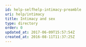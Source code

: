 ```yaml
---
id: help-selfhelp-intimacy-preamble
uri: help/intimacy
title: Intimacy and sex
type: directory
order: 0
updated_at: 2017-06-09T15:57:54Z
created_at: 2016-08-11T11:37:25Z
---
```



